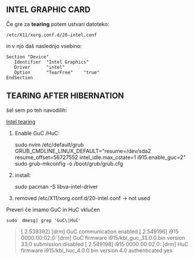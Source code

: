 ## INTEL GRAPHIC CARD

Če gre za **tearing** potem ustvari datoteko:

    /etc/X11/xorg.conf.d/20-intel.conf

in v njo daš naslednjo vsebino:

    Section "Device"
       Identifier  "Intel Graphics"
       Driver      "intel"
       Option      "TearFree"    "true"
    EndSection

## TEARING AFTER HIBERNATION

šel sem po teh navodilih:

[Intel tearing](https://bbs.archlinux.org/viewtopic.php?id=262198)

1. Enable GuC /HuC:

    sudo nvim /etc/default/grub
    GRUB_CMDLINE_LINUX_DEFAULT="resume=/dev/sda2 resume_offset=56727552 intel_idle.max_cstate=1 i915.enable_guc=2"
    sudo grub-mkconfig -o /boot/grub/grub.cfg

2. install:

    sudo pacman -S libva-intel-driver

3. removed /etc/X11/xorg.conf.d/20-intel.conf -> not used

Preveri če imamo GuC in HuC vklučen

    sudo  dmesg| grep 'GuC\|HuC'

> [    2.539392] [drm] GuC communication enabled
> [    2.549196] i915 0000:00:02.0: [drm] GuC firmware i915/kbl_guc_33.0.0.bin version 33.0 submission:disabled
> [    2.549198] i915 0000:00:02.0: [drm] HuC firmware i915/kbl_huc_4.0.0.bin version 4.0 authenticated:yes



